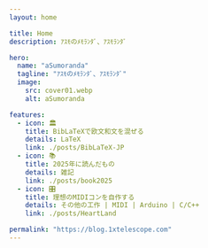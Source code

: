 ```yaml
---
layout: home

title: Home
description: ｱｽﾓのﾒﾓﾗﾝﾀﾞ、ｱｽﾓﾗﾝﾀﾞ

hero:
  name: "aSumoranda"
  tagline: "ｱｽﾓのﾒﾓﾗﾝﾀﾞ、ｱｽﾓﾗﾝﾀﾞ"
  image:
    src: cover01.webp
    alt: aSumoranda

features:
  - icon: 🏛️
    title: BibLaTeXで欧文和文を混ぜる
    details: LaTeX
    link: ./posts/BibLaTeX-JP
  - icon: 📚
    title: 2025年に読んだもの
    details: 雑記
    link: ./posts/book2025
  - icon: 🎛️
    title: 理想のMIDIコンを自作する
    details: その他の工作 | MIDI | Arduino | C/C++
    link: ./posts/HeartLand

permalink: "https://blog.1xtelescope.com"
---
```

